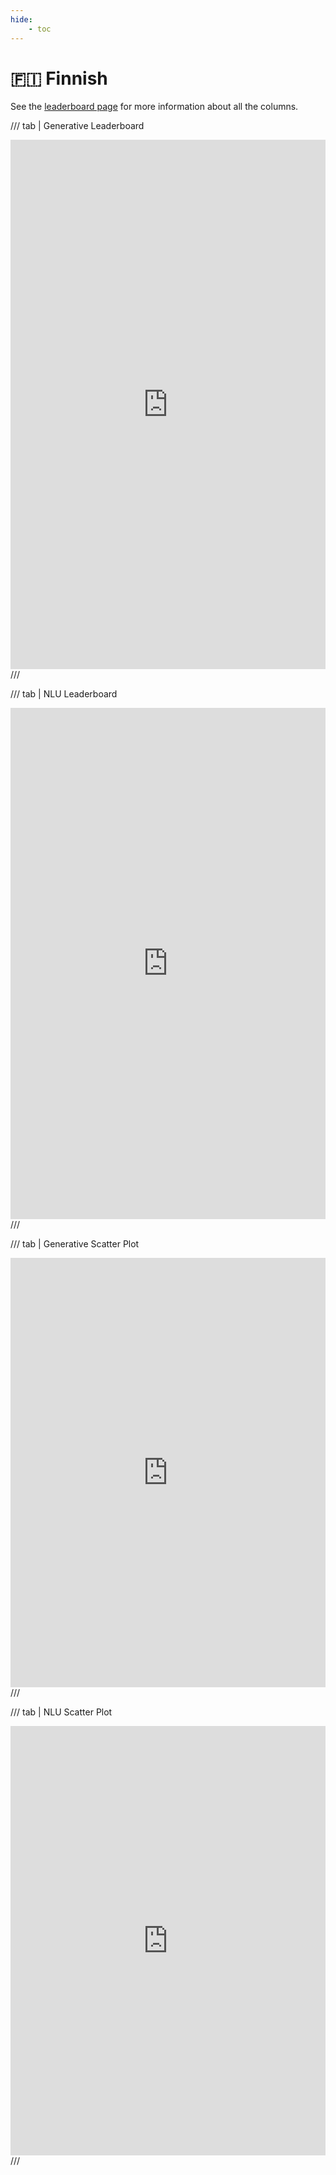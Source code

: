 ```yaml
---
hide:
    - toc
---
```

<!-- This disables the requirement that all lines must be shorter than 88 characters -->
<!-- markdownlint-configure-file { "MD013": false } -->
# 🇫🇮 Finnish

See the [leaderboard page](/leaderboards) for more information about all the columns.

/// tab | Generative Leaderboard
<iframe title="" aria-label="Table" id="datawrapper-chart-ubHSy" src="https://datawrapper.dwcdn.net/ubHSy" scrolling="no" frameborder="0" style="width: 0; min-width: 100% !important; border: none;" height="847" data-external="1"></iframe><script type="text/javascript">!function(){"use strict";window.addEventListener("message",(function(a){if(void 0!==a.data["datawrapper-height"]){var e=document.querySelectorAll("iframe");for(var t in a.data["datawrapper-height"])for(var r,i=0;r=e[i];i++)if(r.contentWindow===a.source){var d=a.data["datawrapper-height"][t]+"px";r.style.height=d}}}))}();</script>
///

/// tab | NLU Leaderboard
<iframe title="" aria-label="Table" id="datawrapper-chart-qVbA3" src="https://datawrapper.dwcdn.net/qVbA3/" scrolling="no" frameborder="0" style="width: 0; min-width: 100% !important; border: none;" height="818" data-external="1"></iframe><script type="text/javascript">!function(){"use strict";window.addEventListener("message",(function(a){if(void 0!==a.data["datawrapper-height"]){var e=document.querySelectorAll("iframe");for(var t in a.data["datawrapper-height"])for(var r,i=0;r=e[i];i++)if(r.contentWindow===a.source){var d=a.data["datawrapper-height"][t]+"px";r.style.height=d}}}))}();</script>
///

/// tab | Generative Scatter Plot
<iframe title="Few-shot Performance of Generative Language Models on Finnish Tasks by Model Size" aria-label="Scatter Plot" id="datawrapper-chart-hEe5H" src="https://datawrapper.dwcdn.net/hEe5H/" scrolling="no" frameborder="0" style="width: 0; min-width: 100% !important; border: none;" height="687" data-external="1"></iframe><script type="text/javascript">!function(){"use strict";window.addEventListener("message",(function(a){if(void 0!==a.data["datawrapper-height"]){var e=document.querySelectorAll("iframe");for(var t in a.data["datawrapper-height"])for(var r,i=0;r=e[i];i++)if(r.contentWindow===a.source){var d=a.data["datawrapper-height"][t]+"px";r.style.height=d}}}))}();</script>
///

/// tab | NLU Scatter Plot
 <iframe title="Few-shot Performance of Language Models on Finnish NLU Tasks by Model Size" aria-label="Scatter Plot" id="datawrapper-chart-UeQcm" src="https://datawrapper.dwcdn.net/UeQcm/" scrolling="no" frameborder="0" style="width: 0; min-width: 100% !important; border: none;" height="687" data-external="1"></iframe><script type="text/javascript">!function(){"use strict";window.addEventListener("message",(function(a){if(void 0!==a.data["datawrapper-height"]){var e=document.querySelectorAll("iframe");for(var t in a.data["datawrapper-height"])for(var r,i=0;r=e[i];i++)if(r.contentWindow===a.source){var d=a.data["datawrapper-height"][t]+"px";r.style.height=d}}}))}();</script>
///
